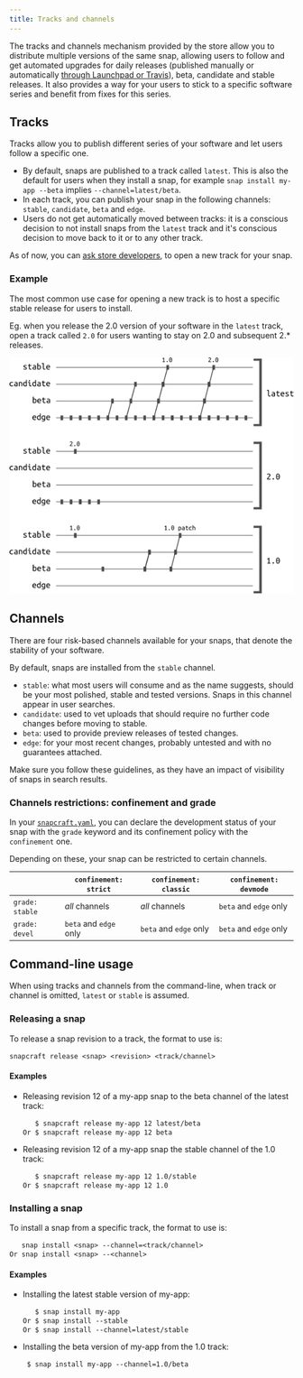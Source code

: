 ```yaml
---
title: Tracks and channels
---
```


The tracks and channels mechanism provided by the store allow you to distribute multiple versions of the same snap, allowing users to follow and get automated upgrades for daily releases (published manually or automatically [through Launchpad or Travis](/docs/build-snaps/ci-integration)), beta, candidate and stable releases. It also provides a way for your users to stick to a specific software series and benefit from fixes for this series.

## Tracks

Tracks allow you to publish different series of your software and let users follow a specific one.

* By default, snaps are published to a track called `latest`. This is also the default for users when they install a snap, for example `snap install my-app --beta` implies `--channel=latest/beta`.
* In each track, you can publish your snap in the following channels: `stable`, `candidate`, `beta` and `edge`.
* Users do not get automatically moved between tracks: it is a conscious decision to not install snaps from the `latest` track and it's conscious decision to move back to it or to any other track.

As of now, you can [ask store developers](/community), to open a new track for your snap.

### Example

The most common use case for opening a new track is to host a specific stable release for users to install.

Eg. when you release the 2.0 version of your software in the `latest` track, open a track called `2.0` for users wanting to stay on 2.0 and subsequent 2.* releases.

![Tracks and channels - example](../media/tracks_channels_example.png)

## Channels

There are four risk-based channels available for your snaps, that denote the stability of your software.

By default, snaps are installed from the `stable` channel.

* `stable`: what most users will consume and as the name suggests, should be your most polished, stable and tested versions. Snaps in this channel appear in user searches.
* `candidate`: used to vet uploads that should require no further code changes before moving to stable.
* `beta`: used to provide preview releases of tested changes.
* `edge`: for your most recent changes, probably untested and with no guarantees attached.

Make sure you follow these guidelines, as they have an impact of visibility of snaps in search results.

### Channels restrictions: confinement and grade

In your [`snapcraft.yaml`](/docs/build-snaps/syntax), you can declare the development status of your snap with the `grade` keyword and its confinement policy with the `confinement` one.

Depending on these, your snap can be restricted to certain channels.

|                 | `confinement: strict`  | `confinement: classic` | `confinement: devmode` |
| --------------- | ---------------------- | ---------------------- | ---------------------- |
| `grade: stable` | *all* channels         | *all* channels         | `beta` and `edge` only |
| `grade: devel`  | `beta` and `edge` only | `beta` and `edge` only | `beta` and `edge` only |

## Command-line usage

When using tracks and channels from the command-line, when track or channel is omitted, `latest` or `stable` is assumed.

### Releasing a snap

To release a snap revision to a track, the format to use is:

    snapcraft release <snap> <revision> <track/channel>

#### Examples

* Releasing revision 12 of a my-app snap to the beta channel of the latest track:

         $ snapcraft release my-app 12 latest/beta
      Or $ snapcraft release my-app 12 beta

* Releasing revision 12 of a my-app snap the stable channel of the 1.0 track:

         $ snapcraft release my-app 12 1.0/stable
      Or $ snapcraft release my-app 12 1.0

### Installing a snap

To install a snap from a specific track, the format to use is:

       snap install <snap> --channel=<track/channel>
    Or snap install <snap> --<channel>

#### Examples

* Installing the latest stable version of my-app:

         $ snap install my-app
      Or $ snap install --stable
      Or $ snap install --channel=latest/stable

* Installing the beta version of my-app from the 1.0 track:

       $ snap install my-app --channel=1.0/beta
